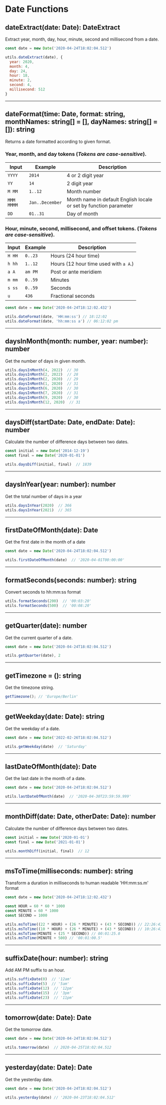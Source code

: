 # Date Functions

## dateExtract(date: Date): DateExtract

Extract year, month, day, hour, minute, second and millisecond from a date.

```js
const date = new Date('2020-04-24T18:02:04.512')

utils.dateExtract(date), {
  year: 2020,
  month: 4,
  day: 24,
  hour: 18,
  minute: 2,
  second: 4,
  millisecond: 512
}
```

---

## dateFormat(time: Date, format: string, monthNames: string[] = [], dayNames: string[] = []): string

Returns a date formatted according to given format.

### Year, month, and day tokens (*Tokens are case-sensitive*).

| Input       | Example          | Description |
| ----------- | ---------------- | ----------- |
| `YYYY`      | `2014`           | 4 or 2 digit year |
| `YY`        | `14`             | 2 digit year |
| `M MM`      | `1..12`          | Month number |
| `MMM MMMM`  | `Jan..December`  | Month name in default English locale or set by function parameter |
| `DD`        | `01..31`         | Day of month |

### Hour, minute, second, millisecond, and offset tokens. (*Tokens are case-sensitive*).

| Input          | Example  | Description |
| -------------- | -------- | ----------- |
| `H HH`         | `0..23`  | Hours (24 hour time) |
| `h hh`         | `1..12`  | Hours (12 hour time used with `a A`.) |
| `a A`          | `am PM`  | Post or ante meridiem |
| `m mm`         | `0..59`  | Minutes |
| `s ss`         | `0..59`  | Seconds |
| `u`            | `436`    | Fractional seconds |

```javascript
const date = new Date('2020-04-24T18:12:02.432')

utils.dateFormat(date, 'HH:mm:ss') // 18:12:02
utils.dateFormat(date, 'hh:mm:ss a') // 06:12:02 pm
```

---

## daysInMonth(month: number, year: number): number

Get the number of days in given month.

```js
utils.daysInMonth(4, 2022)  // 30
utils.daysInMonth(2, 2022)  // 28
utils.daysInMonth(2, 2020)  // 29
utils.daysInMonth(1, 2020)  // 31
utils.daysInMonth(6, 2020)  // 30
utils.daysInMonth(7, 2020)  // 31
utils.daysInMonth(9, 2020)  // 30
utils.daysInMonth(12, 2020)  // 31
```

---

## daysDiff(startDate: Date, endDate: Date): number

Calculate the number of difference days between two dates.

```js
const initial = new Date('2014-12-19')
const final = new Date('2020-01-01')

utils.daysDiff(initial, final)  // 1839
```

---

## daysInYear(year: number): number

Get the total number of days in a year

```js
utils.daysInYear(2020)  // 366
utils.daysInYear(2021)  // 365
```

---

## firstDateOfMonth(date): Date

Get the first date in the month of a date

```js
const date = new Date('2020-04-24T18:02:04.512')

utils.firstDateOfMonth(date)  // '2020-04-01T00:00:00'
```

---

## formatSeconds(seconds: number): string

Convert seconds to hh:mm:ss format

```js
utils.formatSeconds(200)  // '00:03:20'
utils.formatSeconds(500)  // '00:08:20'
```

---

## getQuarter(date): number

Get the current quarter of a date.

```js
const date = new Date('2020-04-24T18:02:04.512')

utils.getQuarter(date), 2
```

---

## getTimezone = (): string

Get the timezone string.

```js
getTimezone(); // 'Europe/Berlin'
```

---

## getWeekday(date: Date): string

Get the weekday of a date.

```js
const date = new Date('2022-02-26T18:02:04.512')

utils.getWeekday(date)  // 'Saturday'
```

---

## lastDateOfMonth(date): Date

Get the last date in the month of a date.

```js
const date = new Date('2020-04-24T18:02:04.512')

utils.lastDateOfMonth(date)  // '2020-04-30T23:59:59.999'
```

---

## monthDiff(date: Date, otherDate: Date): number

Calculate the number of difference days between two dates.

```js
const initial = new Date('2020-01-01')
const final = new Date('2021-01-01')

utils.monthDiff(initial, final)  // 12
```

---

## msToTime(milliseconds: number): string

Transform a duration in milliseconds to human readable 'HH:mm:ss.m' format

```javascript
const date = new Date('2020-04-24T18:12:02.432')

const HOUR = 60 * 60 * 1000
const MINUTE = 60 * 1000
const SECOND = 1000

utils.msToTime((22 * HOUR) + (26 * MINUTE) + (43 * SECOND)) // 22:26:43.0
utils.msToTime((10 * HOUR) + (26 * MINUTE) + (43 * SECOND)) // 10:26:43.0
utils.msToTime(MINUTE + (25 * SECOND)) // 00:01:25.0
utils.msToTime(MINUTE + 500) // '00:01:00.5'
```

---

## suffixDate(hour: number): string

Add AM PM suffix to an hour.

```js
utils.suffixDate(0)  // '12am'
utils.suffixDate(5)  // '5am'
utils.suffixDate(12)  // '12pm'
utils.suffixDate(15)  // '3pm'
utils.suffixDate(23)  // '11pm'
```

---

## tomorrow(date: Date): Date

Get the tomorrow date.

```js
const date = new Date('2020-04-24T18:02:04.512')

utils.tomorrow(date)  // 2020-04-25T18:02:04.512
```

---

## yesterday(date: Date): Date

Get the yesterday date.

```js
const date = new Date('2020-04-24T18:02:04.512')

utils.yesterday(date) // '2020-04-23T18:02:04.512'
```

